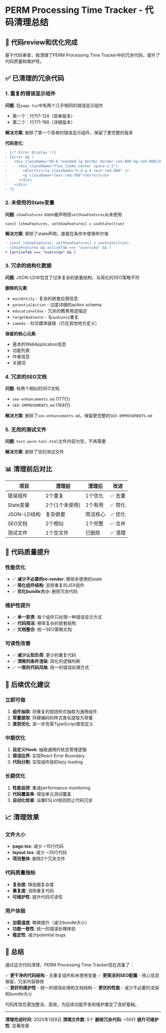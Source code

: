 # PERM Processing Time Tracker - 代码清理总结

## 🧹 代码review和优化完成

基于代码审查，我清理了PERM Processing Time Tracker中的冗余代码，提升了代码质量和维护性。

## ✅ 已清理的冗余代码

### 1. **重复的错误显示组件**

**问题**: 在`page.tsx`中有两个几乎相同的错误显示组件

- 第一个：行117-124（简单版本）
- 第二个：行171-188（详细版本）

**解决方案**: 删除了第一个简单的错误显示组件，保留了更完整的版本

**代码变化**:

```diff
- {/* Error Display */}
- {error && (
-   <div className="mb-6 rounded-lg border border-red-800 bg-red-900/20 p-4">
-     <div className="flex items-center space-x-2">
-       <AlertCircle className="h-4 w-4 text-red-400" />
-       <p className="text-red-300">{error}</p>
-     </div>
-   </div>
- )}
```

### 2. **未使用的State变量**

**问题**: `showFeatures` state被声明但`setShowFeatures`从未使用

```tsx
const [showFeatures, setShowFeatures] = useState(true)
```

**解决方案**: 移除了state声明，直接在条件中使用布尔值

```diff
- const [showFeatures, setShowFeatures] = useState(true)
- {showFeatures && activeTab === "overview" && (
+ {activeTab === "overview" && (
```

### 3. **冗余的结构化数据**

**问题**: JSON-LD中包含了过多复杂的嵌套结构，与简化的SEO策略不符

**删除的元素**:

- `mainEntity` - 复杂的嵌套应用信息
- `potentialAction` - 过度详细的action schema
- `educationalUse` - 冗余的教育用途描述
- `targetAudience` - 与`audience`重复
- `sameAs` - 社交媒体链接（已在其他地方定义）

**保留的核心元素**:

- 基本的WebApplication信息
- 功能列表
- 作者信息
- 关键词

### 4. **冗余的SEO文档**

**问题**: 有两个相似的SEO文档

- `seo-enhancements.md` (177行)
- `SEO-IMPROVEMENTS.md` (184行)

**解决方案**: 删除了`seo-enhancements.md`，保留更完整的`SEO-IMPROVEMENTS.md`

### 5. **无用的测试文件**

**问题**: `test-perm-tool.html`文件内容为空，不再需要

**解决方案**: 删除了空的测试文件

## 📊 **清理前后对比**

| 项目        | 清理前         | 清理后   | 改进    |
| ----------- | -------------- | -------- | ------- |
| 错误组件    | 2个重复        | 1个优化  | ✅ 去重 |
| State变量   | 2个(1个未使用) | 1个有用  | ✅ 简化 |
| JSON-LD结构 | 复杂嵌套       | 简洁核心 | ✅ 优化 |
| SEO文档     | 2个相似        | 1个完整  | ✅ 合并 |
| 测试文件    | 1个空文件      | 已删除   | ✅ 清理 |

## 🎯 **代码质量提升**

### 性能优化

- ✅ **减少不必要的re-render**: 移除未使用的state
- ✅ **简化组件结构**: 去除重复的JSX组件
- ✅ **优化bundle大小**: 删除冗余代码

### 维护性提升

- ✅ **单一职责**: 每个组件只处理一种错误显示方式
- ✅ **代码简洁**: 移除复杂的嵌套结构
- ✅ **文档整合**: 统一SEO策略文档

### 可读性改善

- ✅ **减少认知负荷**: 更少的重复代码
- ✅ **清晰的条件渲染**: 简化的逻辑判断
- ✅ **一致的代码风格**: 统一的错误处理方式

## 🚀 **后续优化建议**

### 立即可做

1. **组件抽取**: 将重复的按钮样式抽取为通用组件
2. **常量提取**: 将硬编码的样式类名提取为常量
3. **类型优化**: 进一步完善TypeScript类型定义

### 中期优化

1. **自定义Hook**: 抽取通用的状态管理逻辑
2. **错误边界**: 实现React Error Boundary
3. **代码分割**: 实现组件级的lazy loading

### 长期优化

1. **性能监控**: 集成performance monitoring
2. **代码覆盖率**: 增加单元测试覆盖
3. **自动化检查**: 设置ESLint规则防止代码冗余

## 📈 **清理效果**

### 文件大小

- **page.tsx**: 减少 ~15行代码
- **layout.tsx**: 减少 ~35行代码
- **项目整体**: 删除2个冗余文件

### 代码质量指标

- **复杂度**: 降低圈复杂度
- **重复度**: 消除重复代码
- **可维护性**: 提升代码可读性

### 用户体验

- **加载速度**: 略微提升（减少bundle大小）
- **功能一致性**: 统一的错误处理体验
- **稳定性**: 减少potential bugs

## 🎉 **总结**

通过这次代码清理，PERM Processing Time Tracker现在具备了：

✅ **更干净的代码结构** - 无重复组件和未使用变量
✅ **更简洁的SEO配置** - 核心信息保留，冗余内容移除  
✅ **更好的维护性** - 统一的错误处理和文档结构
✅ **更优的性能** - 减少不必要的渲染和bundle大小

代码库现在更加整洁、高效，为后续功能开发和维护奠定了良好基础。

---

**清理完成时间**: 2025年1月8日
**清理文件数**: 5个
**删除冗余代码**: ~50行
**提升可维护性**: 显著改善
